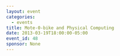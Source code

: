 ```yaml
---
layout: event
categories: 
  - events
title: Mote-0-bike and Physical Computing
date: 2013-03-19T18:00:00-05:00
event_id: 48
sponsor: None
---
```



